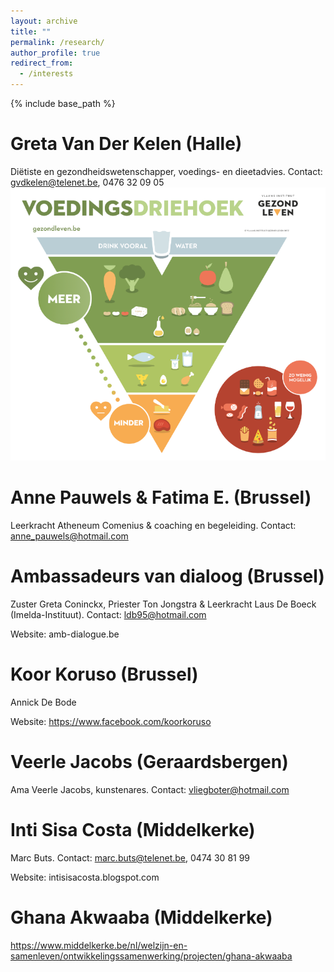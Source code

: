 ```yaml
---
layout: archive
title: ""
permalink: /research/
author_profile: true
redirect_from:
  - /interests
---
```


{% include base_path %}
  
Greta Van Der Kelen (Halle)
======
Diëtiste en gezondheidswetenschapper, voedings- en dieetadvies. Contact: gvdkelen@telenet.be, 0476 32 09 05    
![alt text](/images/voedingsdriehoek.png "Voedingsdriehoek")

Anne Pauwels & Fatima E. (Brussel)
======
Leerkracht Atheneum Comenius & coaching en begeleiding. Contact: anne_pauwels@hotmail.com

Ambassadeurs van dialoog (Brussel)
======
Zuster Greta Coninckx, Priester Ton Jongstra &  Leerkracht Laus De Boeck (Imelda-Instituut). Contact: ldb95@hotmail.com

Website: amb-dialogue.be

Koor Koruso (Brussel)
=======
Annick De Bode

Website: https://www.facebook.com/koorkoruso

Veerle Jacobs (Geraardsbergen)
======
Ama Veerle Jacobs, kunstenares. Contact: vliegboter@hotmail.com

Inti Sisa Costa (Middelkerke)
======
Marc Buts. Contact: marc.buts@telenet.be, 0474 30 81 99

Website: intisisacosta.blogspot.com

Ghana Akwaaba (Middelkerke)
======
https://www.middelkerke.be/nl/welzijn-en-samenleven/ontwikkelingssamenwerking/projecten/ghana-akwaaba


